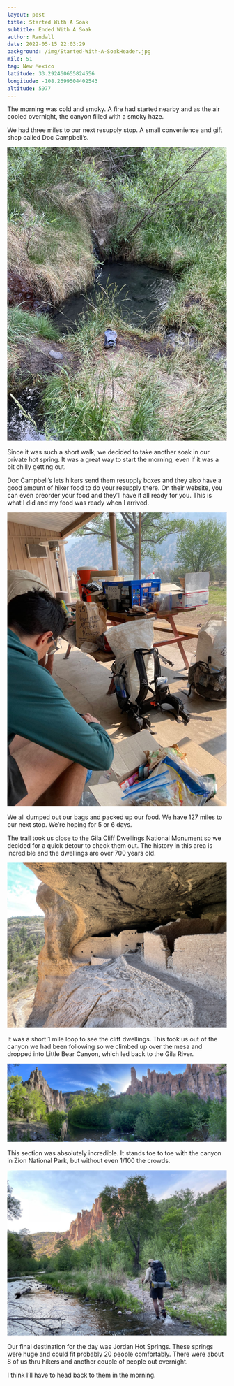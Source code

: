 ```yaml
---
layout: post
title: Started With A Soak
subtitle: Ended With A Soak
author: Randall
date: 2022-05-15 22:03:29
background: /img/Started-With-A-SoakHeader.jpg
mile: 51
tag: New Mexico
latitude: 33.292460655824556
longitude: -108.2699504402543
altitude: 5977
---
```

The morning was cold and smoky. A fire had started nearby and as the air cooled overnight, the canyon filled with a smoky haze.

We had three miles to our next resupply stop. A small convenience and gift shop called Doc Campbell’s.

<img src="/img/Started With A Soak0.jpg" class="img-fluid">

Since it was such a short walk, we decided to take another soak in our private hot spring. It was a great way to start the morning, even if it was a bit chilly getting out.

Doc Campbell’s lets hikers send them resupply boxes and they also have a good amount of hiker food to do your resupply there. On their website, you can even preorder your food and they’ll have it all ready for you. This is what I did and my food was ready when I arrived.

<img src="/img/Started With A Soak1.jpg" class="img-fluid">

We all dumped out our bags and packed up our food. We have 127 miles to our next stop. We’re hoping for 5 or 6 days.

The trail took us close to the Gila Cliff Dwellings National Monument so we decided for a quick detour to check them out. The history in this area is incredible and the dwellings are over 700 years old.

<img src="/img/Started With A Soak2.jpg" class="img-fluid">

It was a short 1 mile loop to see the cliff dwellings. This took us out of the canyon we had been following so we climbed up over the mesa and dropped into Little Bear Canyon, which led back to the Gila River.

<img src="/img/Started With A Soak3.jpg" class="img-fluid">

This section was absolutely incredible. It stands toe to toe with the canyon in Zion National Park, but without even 1/100 the crowds.

<img src="/img/Started With A Soak4.jpg" class="img-fluid">

Our final destination for the day was Jordan Hot Springs. These springs were huge and could fit probably 20 people comfortably. There were about 8 of us thru hikers and another couple of people out overnight.

I think I’ll have to head back to them in the morning.